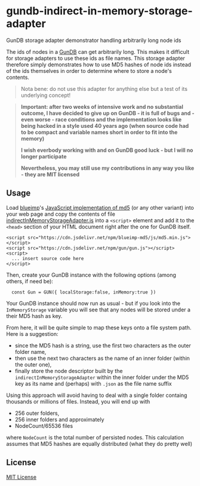 # gundb-indirect-in-memory-storage-adapter #

GunDB storage adapter demonstrator handling arbitrarily long node ids

The ids of nodes in a [GunDB](https://github.com/amark/gun) can get arbitrarily long. This makes it difficult for storage adapters to use these ids as file names. This storage adapter therefore simply demonstrates how to use MD5 hashes of node ids instead of the ids themselves in order to determine where to store a node's contents.

> Nota bene: do not use this adapter for anything else but a test of its underlying concept!

> **Important: after two weeks of intensive work and no substantial outcome, I have decided to give up on GunDB - it is full of bugs and - even worse - race conditions and the implementation looks like being hacked in a style used 40 years ago (when source code had to be compact and variable names short in order to fit into the memory)**
> 
> **I wish everbody working with and on GunDB good luck - but I will no longer participate**
>
> **Nevertheless, you may still use my contributions in any way you like - they are MIT licensed**

## Usage ##

Load [blueimp](https://github.com/blueimp)'s [JavaScript implementation of md5](https://github.com/blueimp/JavaScript-MD5) (or any other variant) into your web page and copy the contents of file [indirectInMemoryStorageAdapter.js](./src/indirectInMemoryStorageAdapter.js) into a `<script>` element and add it to the `<head>` section of your HTML document right after the one for GunDB itself.

```
<script src="https://cdn.jsdelivr.net/npm/blueimp-md5/js/md5.min.js"></script>
<script src="https://cdn.jsdelivr.net/npm/gun/gun.js"></script>
<script>
  ... insert source code here
</script>
```

Then, create your GunDB instance with the following options (among others, if need be):

```
  const Gun = GUN({ localStorage:false, inMemory:true })
```

Your GunDB instance should now run as usual - but if you look into the `InMemoryStorage` variable you will see that any nodes will be stored under a their MD5 hash as key.

From here, it will be quite simple to map these keys onto a file system path. Here is a suggestion:

* since the MD5 hash is a string, use the first two characters as the outer folder name,
* then use the next two characters as the name of an inner folder (within the outer one),
* finally store the node descriptor built by the `indirectInMemoryStorageAdapter` within the inner folder under the MD5 key as its name and (perhaps) with `.json` as the file name suffix

Using this approach will avoid having to deal with a single folder containg thousands or millions of files. Instead, you will end up with

* 256 outer folders,
* 256 inner folders and approximately
* NodeCount/65536 files

where `NodeCount` is the total number of persisted nodes. This calculation assumes that MD5 hashes are equally distributed (what they do pretty well)

## License ##

[MIT License](LICENSE.md)
